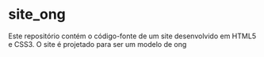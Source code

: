 # site_ong
Este repositório contém o código-fonte de um site desenvolvido em HTML5 e CSS3. O site é projetado para ser um modelo de ong
